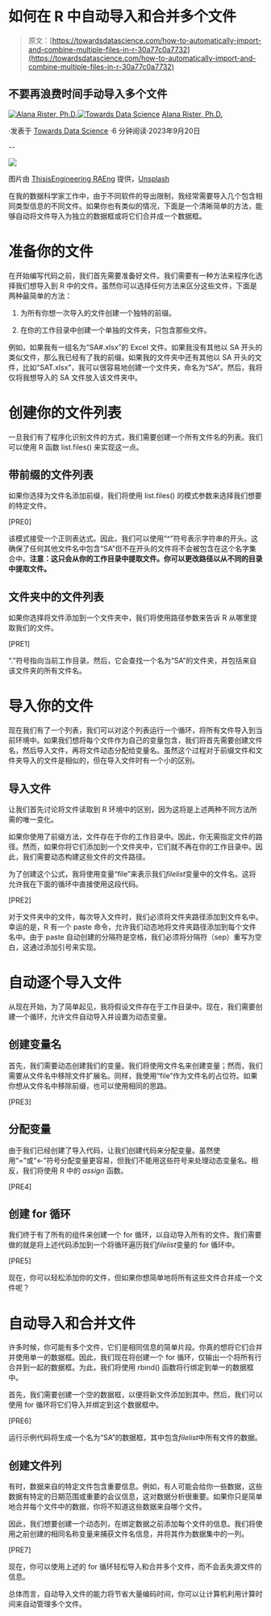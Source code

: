 # 如何在 R 中自动导入和合并多个文件

> 原文：[https://towardsdatascience.com/how-to-automatically-import-and-combine-multiple-files-in-r-30a77c0a7732](https://towardsdatascience.com/how-to-automatically-import-and-combine-multiple-files-in-r-30a77c0a7732)

## 不要再浪费时间手动导入多个文件

[](https://alanarister.medium.com/?source=post_page-----30a77c0a7732--------------------------------)[![Alana Rister, Ph.D.](../Images/6e7ef7052a0d0459b8e4d9ab2c21a486.png)](https://alanarister.medium.com/?source=post_page-----30a77c0a7732--------------------------------)[](https://towardsdatascience.com/?source=post_page-----30a77c0a7732--------------------------------)[![Towards Data Science](../Images/a6ff2676ffcc0c7aad8aaf1d79379785.png)](https://towardsdatascience.com/?source=post_page-----30a77c0a7732--------------------------------) [Alana Rister, Ph.D.](https://alanarister.medium.com/?source=post_page-----30a77c0a7732--------------------------------)

·发表于 [Towards Data Science](https://towardsdatascience.com/?source=post_page-----30a77c0a7732--------------------------------) ·6 分钟阅读·2023年9月20日

--

![](../Images/4faf273a525b691b00abfba4f6517fd3.png)

图片由 [ThisisEngineering RAEng](https://unsplash.com/@thisisengineering?utm_source=medium&utm_medium=referral) 提供，[Unsplash](https://unsplash.com/?utm_source=medium&utm_medium=referral)

在我的数据科学家工作中，由于不同软件的导出限制，我经常需要导入几个包含相同类型信息的不同文件。如果你也有类似的情况，下面是一个清晰简单的方法，能够自动将文件导入为独立的数据框或将它们合并成一个数据框。

# 准备你的文件

在开始编写代码之前，我们首先需要准备好文件。我们需要有一种方法来程序化选择我们想导入到 R 中的文件。虽然你可以选择任何方法来区分这些文件，下面是两种最简单的方法：

1.  为所有你想一次导入的文件创建一个独特的前缀。

1.  在你的工作目录中创建一个单独的文件夹，只包含那些文件。

例如，如果我有一组名为“SA#.xlsx”的 Excel 文件。如果我没有其他以 SA 开头的类似文件，那么我已经有了我的前缀。如果我的文件夹中还有其他以 SA 开头的文件，比如“SAT.xlsx”，我可以很容易地创建一个文件夹，命名为“SA”。然后，我将仅将我想导入的 SA 文件放入该文件夹中。

# 创建你的文件列表

一旦我们有了程序化识别文件的方式，我们需要创建一个所有文件名的列表。我们可以使用 R 函数 list.files() 来实现这一点。

## 带前缀的文件列表

如果你选择为文件名添加前缀，我们将使用 list.files() 的模式参数来选择我们想要的特定文件。

[PRE0]

该模式接受一个正则表达式。因此，我们可以使用“^”符号表示字符串的开头。这确保了任何其他文件名中包含“SA”但不在开头的文件将不会被包含在这个名字集合中。**注意：这只会从你的工作目录中提取文件。你可以更改路径以从不同的目录中提取文件。**

## 文件夹中的文件列表

如果你选择将文件添加到一个文件夹中，我们将使用路径参数来告诉 R 从哪里提取我们的文件。

[PRE1]

“.”符号指向当前工作目录。然后，它会查找一个名为“SA”的文件夹，并包括来自该文件夹的所有文件名。

# 导入你的文件

现在我们有了一个列表，我们可以对这个列表运行一个循环，将所有文件导入到当前环境中。如果我们想将每个文件作为自己的变量包含，我们将首先需要创建文件名，然后导入文件，再将文件动态分配给变量名。虽然这个过程对于前缀文件和文件夹导入的文件是相似的，但在导入文件时有一个小的区别。

## 导入文件

让我们首先讨论将文件读取到 R 环境中的区别，因为这将是上述两种不同方法所需的唯一变化。

如果你使用了前缀方法，文件存在于你的工作目录中。因此，你无需指定文件的路径。然而，如果你将它们添加到一个文件夹中，它们就不再在你的工作目录中。因此，我们需要动态构建这些文件的文件路径。

为了创建这个公式，我将使用变量“file”来表示我们*filelist*变量中的文件名。这将允许我在下面的循环中直接使用这段代码。

[PRE2]

对于文件夹中的文件，每次导入文件时，我们必须将文件夹路径添加到文件名中。幸运的是，R 有一个 paste 命令，允许我们动态地将文件夹路径添加到每个文件名中。由于 paste 自动创建的分隔符是空格，我们必须将分隔符（sep）重写为空白，这通过添加引号来实现。

# 自动逐个导入文件

从现在开始，为了简单起见，我将假设文件存在于工作目录中。现在，我们需要创建一个循环，允许文件自动导入并设置为动态变量。

## 创建变量名

首先，我们需要动态创建我们的变量。我们将使用文件名来创建变量；然而，我们需要从文件名中移除文件扩展名。同样，我使用“file”作为文件名的占位符。如果你想从文件名中移除前缀，也可以使用相同的思路。

[PRE3]

## 分配变量

由于我们已经创建了导入代码，让我们创建代码来分配变量。虽然使用“=”或“<-”符号分配变量更容易，但我们不能用这些符号来处理动态变量名。相反，我们将使用 R 中的 *assign* 函数。

[PRE4]

## 创建 for 循环

我们终于有了所有的组件来创建一个 for 循环，以自动导入所有的文件。我们需要做的就是将上述代码添加到一个将循环遍历我们*filelist*变量的 for 循环中。

[PRE5]

现在，你可以轻松添加你的文件，但如果你想简单地将所有这些文件合并成一个文件呢？

# 自动导入和合并文件

许多时候，你可能有多个文件，它们是相同信息的简单片段。你真的想将它们合并并使用单一的数据框。因此，我们现在将创建一个 for 循环，仅输出一个将所有行合并到一起的数据框。为此，我们将使用 rbind() 函数将行绑定到单一的数据框中。

首先，我们需要创建一个空的数据框，以便将新文件添加到其中。然后，我们可以使用 for 循环将它们导入并绑定到这个数据框中。

[PRE6]

运行示例代码将生成一个名为“SA”的数据框，其中包含*filelist*中所有文件的数据。

## 创建文件列

有时，数据来自的特定文件包含重要信息。例如，有人可能会给你一些数据，这些数据有特定的日期范围或重要的会议信息，这对数据分析很重要。如果你只是简单地合并每个文件中的数据，你将不知道这些数据来自哪个文件。

因此，我们想要创建一个动态列，在绑定数据之前添加每个文件的信息。我们将使用之前创建的相同名称变量来捕获文件名信息，并将其作为数据集中的一列。

[PRE7]

现在，你可以使用上述的 for 循环轻松导入和合并多个文件，而不会丢失源文件的信息。

总体而言，自动导入文件的能力将节省大量编码时间，你可以让计算机利用计算时间来自动管理多个文件。
